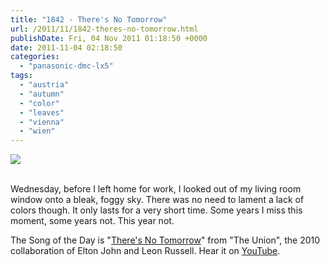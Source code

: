 ```yaml
---
title: "1842 - There's No Tomorrow"
url: /2011/11/1842-theres-no-tomorrow.html
publishDate: Fri, 04 Nov 2011 01:18:50 +0000
date: 2011-11-04 02:18:50
categories: 
  - "panasonic-dmc-lx5"
tags: 
  - "austria"
  - "autumn"
  - "color"
  - "leaves"
  - "vienna"
  - "wien"
---
```

<div class="container">
<div class="center"><a target="_blank" href="https://d25zfm9zpd7gm5.cloudfront.net/1200x1200/2011/20111102_093546_ps.jpg"><img src="https://d25zfm9zpd7gm5.cloudfront.net/0600x0600/2011/20111102_093546_ps.jpg" /></a></div>
</div>
<br />

Wednesday, before I left home for work, I looked out of my living room window onto a bleak, foggy sky. There was no need to lament a lack of colors though. It only lasts for a very short time. Some years I miss this moment, some years not. This year not.

 The Song of the Day is "<a href="http://www.lyricsmode.com/lyrics/e/elton_john/theres_no_tomorrow.html" target="_blank">There's No Tomorrow</a>" from "The Union", the 2010 collaboration of Elton John and Leon Russell. Hear it on <a href="http://www.youtube.com/watch?v=FVgDRnyZJ8U" target="_blank">YouTube</a>.
